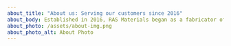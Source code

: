 ```yaml
---
about_title: "About us: Serving our customers since 2016"
about_body: Established in 2016, RAS Materials began as a fabricator of structural steel for bridges and has evolved into a provider of concrete accessories for the construction industry.  RAS Materials can make deliveries to your job anywhere in the state of New Mexico.  Our staff has worked in the construction industry and can assist you by answering any questions you might have because we have used the products we sell.  We don’t sell anything we haven’t used before.
about_photo: /assets/about-img.png
about_photo_alt: About Photo
---
```

